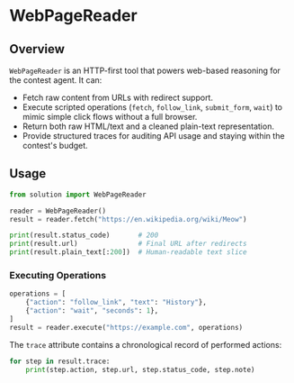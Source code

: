 # WebPageReader

## Overview
`WebPageReader` is an HTTP-first tool that powers web-based reasoning for the contest agent. It can:
- Fetch raw content from URLs with redirect support.
- Execute scripted operations (`fetch`, `follow_link`, `submit_form`, `wait`) to mimic simple click flows without a full browser.
- Return both raw HTML/text and a cleaned plain-text representation.
- Provide structured traces for auditing API usage and staying within the contest's budget.

## Usage
```python
from solution import WebPageReader

reader = WebPageReader()
result = reader.fetch("https://en.wikipedia.org/wiki/Meow")

print(result.status_code)       # 200
print(result.url)               # Final URL after redirects
print(result.plain_text[:200])  # Human-readable text slice
```

### Executing Operations
```python
operations = [
    {"action": "follow_link", "text": "History"},
    {"action": "wait", "seconds": 1},
]
result = reader.execute("https://example.com", operations)
```

The `trace` attribute contains a chronological record of performed actions:
```python
for step in result.trace:
    print(step.action, step.url, step.status_code, step.note)
```
